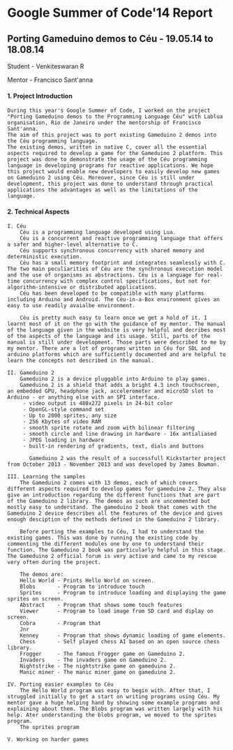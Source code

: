 # Google Summer of Code'14 Report #

## Porting Gameduino demos to Céu - 19.05.14 to 18.08.14 ##

Student - Venkiteswaran R

Mentor - Francisco Sant'anna

#### 1. Project Introduction ####

    During this year's Google Summer of Code, I worked on the project "Porting Gameduino demos to the Programming Language Céu" with Lablua organisation, Rio de Janeiro under the mentorship of Francisco Sant'anna.
    The aim of this project was to port existing Gameduino 2 demos into the Céu programming language.
    The existing demos, written in native C, cover all the essential aspects required to develop a game for the Gameduino 2 platform. This project was done to demonstrate the usage of the Céu programming language in developing programs for reactive applications. We hope this project would enable new developers to easily develop new games on Gameduino 2 using Céu. Moreover, since Céu is still under development, this project was done to understand through practical applications the advantages as well as the limitations of the language.

#### 2. Technical Aspects ####

    I. Céu
        Céu is a programming language developed using Lua. 
        Céu is a concurrent and reactive programming language that offers a safer and higher-level alternative to C.
        Céu supports synchronous concurrency with shared memory and deterministic execution. 
        Céu has a small memory footprint and integrates seamlessly with C. The two main peculiarities of Céu are the synchronous execution model and the use of organisms as abstractions. Céu is a language for real-time concurrency with complex control specifications, but not for algorithm-intensive or distributed applications.
        Céu has been developed to be compatible with many platforms including Arduino and Android. The Céu-in-a-Box environment gives an easy to use readily avaialbe environment.

        Céu is pretty much easy to learn once we get a hold of it. I learnt most of it on the go with the guidance of my mentor. The manual of the language given in the website is very helpful and decribes most of the aspects of the language and its usage. Still, parts of the manual is still under development. Those parts were described to me by my mentor. There are a lot of programs written in Céu for SDL and arduino platforms which are sufficiently documented and are helpful to learn the concepts not described in the manual.

    II. Gameduino 2
        Gameduino 2 is a device pluggable into Arduino to play games. 
        Gameduino 2 is a shield that adds a bright 4.3 inch touchscreen, an embedded GPU, headphone jack, accelerometer and microSD slot to Arduino - or anything else with an SPI interface.
         - video output is 480x272 pixels in 24-bit color
         - OpenGL-style command set
         - Up to 2000 sprites, any size
         - 256 Kbytes of video RAM
         - smooth sprite rotate and zoom with bilinear filtering
         - smooth circle and line drawing in hardware - 16x antialiased
         - JPEG loading in hardware
         - built-in rendering of gradients, text, dials and buttons

           Gameduino 2 was the result of a successfull Kickstarter project from October 2013 - November 2013 and was developed by James Bowman.

    III. Learning the samples
        The Gameduino 2 comes with 13 demos, each of which covers different aspects required to develop games for gameduino 2. They also give an introduction regarding the different functions that are part of the Gameduino 2 library. The demos as such are uncommented but mostly easy to understand. The gameduino 2 book that comes with the Gameduino 2 device describes all the features of the device and gives enough desciption of the methods defined in the Gameduino 2 library. 
        
        Before porting the examples to Céu, I had to understand the existing games. This was done by running the existing code by commenting the different modules one by one to understand their function. The Gameduino 2 book was particularly helpful in this stage. The Gameduino 2 official forum is very active and came to my rescue very often during the project. 

        The demos are:
        Hello World - Prints Hello World on screen.
        Blobs       - Program to introduce touch
        Sprites     - Program to introduce loading and displaying the game sprites on screen.
        Abstract    - Program that shows some touch features
        Viewer      - Program to load image from SD card and diplay on screen.
        Cobra       - Program that 
        Jnr
        Kenney      - Program that shows dynamic loading of game elements.       
        Chess       - Self played chess AI based on an open source chess library.
        Frogger     - The famous Frogger game on Gameduino 2.
        Invaders    - The invaders game on Gameduino 2.
        Nightstrike - The nightstrike game on gameduino 2.
        Manic miner - The manic miner game on gameduino 2.

    IV. Porting easier examples to Céu
        The Hello World program was easy to begin with. After that, I struggled initially to get a start on writing programs using Céu. My mentor gave a huge helping hand by showing some example programs and explaining about them. The Blobs program was written largely with his help. Ater understanding the blobs program, we moved to the sprites program.
        The sprites program

    V. Working on harder games  
